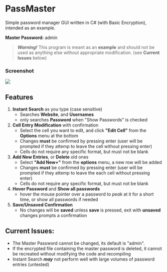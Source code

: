 # PassMaster
Simple password manager GUI written in C# (with Basic Encryption), intended as an example.

**Master Password:**  admin

>***Warning!*** 
>This program is meant as an **example** and should not be used as anything else without appropriate modification. (see **Current Issues** below)

### Screenshot
![](https://i.imgur.com/aBiK2GX.png)


## Features
1. **Instant Search** as you type (case sensitive)
     - Searches **Website**, and **Usernames**
     - only searches **Password** when "Show Passwords" is checked
2. **Cell Entry Modification** with confirmation
     - Select the cell you want to edit, and click **"Edit Cell"** from the **Options** menu at the bottom
     - Changes **must** be confirmed by pressing enter (user will be prompted if they attemp to leave the cell without pressing enter)
     - Cells do not require any specific format, but must not be blank
3. **Add New Entries**, or **Delete** old ones
     - Select **"Add New+"** from the **options** menu, a new row will be added
     - Changes **must** be confirmed by pressing enter (user will be prompted if they attemp to leave the each cell without pressing enter)
     - Cells do not require any specific format, but must not be blank
4. **Hover Password** and **Show all passwords**
     - hover the mouse pointer over a password to *peak* at it for a short time, or show all passwords if needed
5. **Save/Unsaved Confirmation**
     - No changes will be **saved** unless **save** is pressed, exit with **unsaved** changes prompts a confirmation

## Current Issues:
- The Master Password cannot be changed, its default is "admin".
- If the encrypted file containing the master password is deleted, it cannot be recreated without modifying the code and recompiling
- Instant Search ***may*** not perform well with large volumes of password entries (untested)
